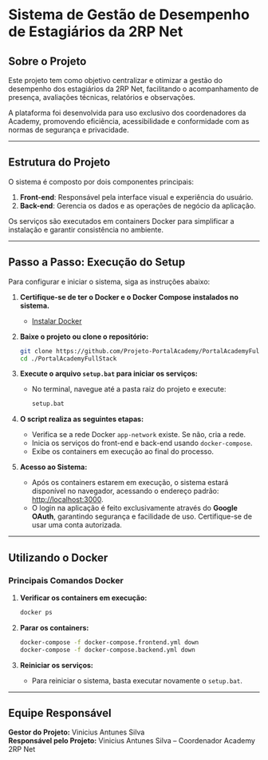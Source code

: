# Sistema de Gestão de Desempenho de Estagiários da 2RP Net

## Sobre o Projeto

Este projeto tem como objetivo centralizar e otimizar a gestão do desempenho dos estagiários da 2RP Net, facilitando o acompanhamento de presença, avaliações técnicas, relatórios e observações.  

A plataforma foi desenvolvida para uso exclusivo dos coordenadores da Academy, promovendo eficiência, acessibilidade e conformidade com as normas de segurança e privacidade.

---

## Estrutura do Projeto

O sistema é composto por dois componentes principais:

1. **Front-end**: Responsável pela interface visual e experiência do usuário.  
2. **Back-end**: Gerencia os dados e as operações de negócio da aplicação.

Os serviços são executados em containers Docker para simplificar a instalação e garantir consistência no ambiente.

---

## Passo a Passo: Execução do Setup

Para configurar e iniciar o sistema, siga as instruções abaixo:

1. **Certifique-se de ter o Docker e o Docker Compose instalados no sistema.**
   - [Instalar Docker](https://docs.docker.com/get-docker/)

2. **Baixe o projeto ou clone o repositório:**
   ```bash
   git clone https://github.com/Projeto-PortalAcademy/PortalAcademyFullStack.git
   cd ./PortalAcademyFullStack
   ```

3. **Execute o arquivo `setup.bat` para iniciar os serviços:**
   - No terminal, navegue até a pasta raiz do projeto e execute:
     ```cmd
     setup.bat
     ```

4. **O script realiza as seguintes etapas:**
   - Verifica se a rede Docker `app-network` existe. Se não, cria a rede.
   - Inicia os serviços do front-end e back-end usando `docker-compose`.
   - Exibe os containers em execução ao final do processo.

5. **Acesso ao Sistema:**
   - Após os containers estarem em execução, o sistema estará disponível no navegador, acessando o endereço padrão: [http://localhost:3000](http://localhost:3000).
   - O login na aplicação é feito exclusivamente através do **Google OAuth**, garantindo segurança e facilidade de uso. Certifique-se de usar uma conta autorizada.

---

## Utilizando o Docker

### Principais Comandos Docker

1. **Verificar os containers em execução:**
   ```bash
   docker ps
   ```

2. **Parar os containers:**
   ```bash
   docker-compose -f docker-compose.frontend.yml down
   docker-compose -f docker-compose.backend.yml down
   ```

3. **Reiniciar os serviços:**
   - Para reiniciar o sistema, basta executar novamente o `setup.bat`.

---

## Equipe Responsável

**Gestor do Projeto:** Vinicius Antunes Silva  
**Responsável pelo Projeto:** Vinicius Antunes Silva – Coordenador Academy 2RP Net

